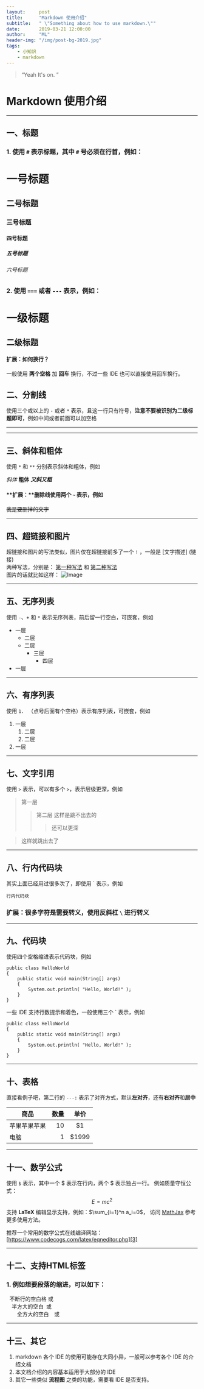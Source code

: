 ```yaml
---
layout:     post
title:      "Markdown 使用介绍"
subtitle:   " \"Something about how to use markdown.\""
date:       2019-03-21 12:00:00
author:     "ML"
header-img: "/img/post-bg-2019.jpg"
tags:
    - 小知识
    - markdown
---
```


> “Yeah It's on. ”


# Markdown 使用介绍  

- - -

## 一、标题

### 1. 使用 `#` 表示标题，其中 `#` 号必须在行首，例如：  

# 一号标题
## 二号标题
### 三号标题
#### 四号标题
##### 五号标题
###### 六号标题

### 2. 使用 `===` 或者 `---` 表示，例如：  

一级标题
===

二级标题
---

#### **扩展：如何换行？**
一般使用 **两个空格** 加 **回车** 换行，不过一些 IDE 也可以直接使用回车换行。  


## 二、分割线

使用三个或以上的 `-` 或者 `*`  表示，且这一行只有符号，**注意不要被识别为二级标题即可**，例如中间或者前面可以加空格

- - -

* * *


## 三、斜体和粗体

使用 `*` 和 `**` 分别表示斜体和粗体，例如  

*斜体* 
**粗体** 
***又斜又粗***

#### **扩展：**删除线使用两个 `~` 表示，例如  

~~我是要删掉的文字~~

- - -


## 四、超链接和图片

超链接和图片的写法类似，图片仅在超链接前多了一个 `!` ，一般是 [文字描述] (链接)  
两种写法，分别是： [第一种写法](https://www.baidu.com/) 和 [第二种写法][1]  
图片的话就比如这样： ![Image][2]  

[1]: https://www.baidu.com/  
[2]: https://www.zybuluo.com/static/img/logo.png  
[3]:https://api.xygeng.cn/bing/1920.php  
- - -


## 五、无序列表

使用 `-`、`+` 和 `*` 表示无序列表，前后留一行空白，可嵌套，例如

+ 一层
    - 二层
    - 二层
        * 三层
            + 四层
+ 一层

- - -


## 六、有序列表

使用 `1. ` （点号后面有个空格）表示有序列表，可嵌套，例如

1. 一层
    1. 二层
    2. 二层
2. 一层

- - -


## 七、文字引用

使用 `>` 表示，可以有多个 `>`，表示层级更深，例如

> 第一层
>>第二层
>这样是跳不出去的
>>> 还可以更深

> 这样就跳出去了  

- - -


## 八、行内代码块

其实上面已经用过很多次了，即使用 \` 表示，例如

`行内代码块`

### 扩展：很多字符是需要转义，使用反斜杠 `\` 进行转义

- - -


## 九、代码块

使用四个空格缩进表示代码块，例如

    public class HelloWorld
    {
        public static void main(String[] args)
        { 
            System.out.println( "Hello, World!" );
        }
    }

一些 IDE 支持行数提示和着色，一般使用三个 \` 表示，例如

```
public class HelloWorld
{
    public static void main(String[] args)
    { 
        System.out.println( "Hello, World!" );
    }
}
```

- - -


## 十、表格

直接看例子吧，第二行的 `---:` 表示了对齐方式，默认**左对齐**，还有**右对齐**和**居中**  

|商品|数量|单价|
|---|---:|:---:|
|苹果苹果苹果|10|\$1|
|电脑|1|\$1999|

- - -


## 十一、数学公式

使用 `$` 表示，其中一个 \$ 表示在行内，两个 \$ 表示独占一行。
例如质量守恒公式：$$E=mc^2$$
支持 **LaTeX** 编辑显示支持，例如：$\sum_{i=1}^n a_i=0$， 访问 [MathJax][2] 参考更多使用方法。

推荐一个常用的数学公式在线编译网站： [https://www.codecogs.com/latex/eqneditor.php][3]  

[2]: http://meta.math.stackexchange.com/questions/5020/mathjax-basic-tutorial-and-quick-reference  

[3]: https://www.codecogs.com/latex/eqneditor.php  

- - -


## 十二、支持HTML标签

### 1. 例如想要段落的缩进，可以如下：

&nbsp;&nbsp;不断行的空白格&nbsp;或&#160;  
&ensp;&ensp;半方大的空白&ensp;或&#8194;  
&emsp;&emsp;全方大的空白&emsp;或&#8195;  


- - -

## 十三、其它
1. markdown 各个 IDE 的使用可能存在大同小异，一般可以参考各个 IDE 的介绍文档
2. 本文档介绍的内容基本适用于大部分的 IDE
3. 其它一些类似 **流程图** 之类的功能，需要看 IDE 是否支持。


